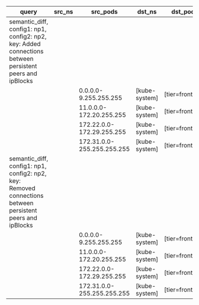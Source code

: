 |query|src_ns|src_pods|dst_ns|dst_pods|connection|
|---|---|---|---|---|---|
|semantic_diff, config1: np1, config2: np2, key: Added connections between persistent peers and ipBlocks||||||
|||0.0.0.0-9.255.255.255|[kube-system]|[tier=frontend]|TCP 53|
|||11.0.0.0-172.20.255.255|[kube-system]|[tier=frontend]|TCP 53|
|||172.22.0.0-172.29.255.255|[kube-system]|[tier=frontend]|TCP 53|
|||172.31.0.0-255.255.255.255|[kube-system]|[tier=frontend]|TCP 53|
|semantic_diff, config1: np1, config2: np2, key: Removed connections between persistent peers and ipBlocks||||||
|||0.0.0.0-9.255.255.255|[kube-system]|[tier=frontend]|UDP 53|
|||11.0.0.0-172.20.255.255|[kube-system]|[tier=frontend]|UDP 53|
|||172.22.0.0-172.29.255.255|[kube-system]|[tier=frontend]|UDP 53|
|||172.31.0.0-255.255.255.255|[kube-system]|[tier=frontend]|UDP 53|

